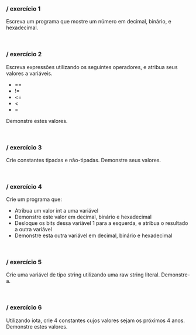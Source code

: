 ### / exercício 1

Escreva um programa que mostre um número em decimal, binário, e hexadecimal.

<br>

### / exercício 2
Escreva expressões utilizando os seguintes operadores, e atribua seus valores a variáveis.
- ==
- !=
- <=
- <
- =

Demonstre estes valores.

<br>

### / exercício 3
Crie constantes tipadas e não-tipadas.
Demonstre seus valores.

<br>

### / exercício 4
Crie um programa que:
- Atribua um valor int a uma variável
- Demonstre este valor em decimal, binário e hexadecimal
- Desloque os bits dessa variável 1 para a esquerda, e atribua o resultado a outra variável
- Demonstre esta outra variável em decimal, binário e hexadecimal

<br>

### / exercício 5
Crie uma variável de tipo string utilizando uma raw string literal.
Demonstre-a.

<br>

### / exercício 6
Utilizando iota, crie 4 constantes cujos valores sejam os próximos 4 anos.
Demonstre estes valores.
